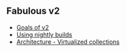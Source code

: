 ## Fabulous v2

- [Goals of v2](goals-of-v2.md)
- [Using nightly builds](userguide/using-nightly-builds.md)
- [Architecture - Virtualized collections](architecture/xamarin.forms/virtualized-collections.md)
